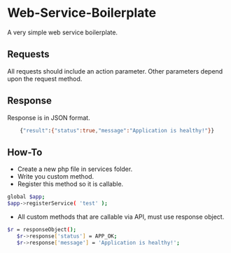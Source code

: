 Web-Service-Boilerplate
=======================

A very simple web service boilerplate. 

Requests
----

All requests should include an action parameter. Other parameters depend upon the request method.

Response
----

Response is in JSON format. 

```sh
	{"result":{"status":true,"message":"Application is healthy!"}}
```

How-To
----

 * Create a new php file in services folder.
 * Write you custom method.
 * Register this method so it is callable. 
```sh
global $app;
$app->registerService( 'test' );
```
 * All custom methods that are callable via API, must use response object.
 ```sh
 $r = responseObject();
    $r->response['status'] = APP_OK;
    $r->response['message'] = 'Application is healthy!';
 ```
